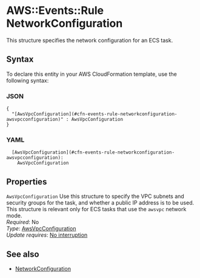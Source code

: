 # AWS::Events::Rule NetworkConfiguration<a name="aws-properties-events-rule-networkconfiguration"></a>

This structure specifies the network configuration for an ECS task\.

## Syntax<a name="aws-properties-events-rule-networkconfiguration-syntax"></a>

To declare this entity in your AWS CloudFormation template, use the following syntax:

### JSON<a name="aws-properties-events-rule-networkconfiguration-syntax.json"></a>

```
{
  "[AwsVpcConfiguration](#cfn-events-rule-networkconfiguration-awsvpcconfiguration)" : AwsVpcConfiguration
}
```

### YAML<a name="aws-properties-events-rule-networkconfiguration-syntax.yaml"></a>

```
  [AwsVpcConfiguration](#cfn-events-rule-networkconfiguration-awsvpcconfiguration): 
    AwsVpcConfiguration
```

## Properties<a name="aws-properties-events-rule-networkconfiguration-properties"></a>

`AwsVpcConfiguration`  <a name="cfn-events-rule-networkconfiguration-awsvpcconfiguration"></a>
Use this structure to specify the VPC subnets and security groups for the task, and whether a public IP address is to be used\. This structure is relevant only for ECS tasks that use the `awsvpc` network mode\.  
*Required*: No  
*Type*: [AwsVpcConfiguration](aws-properties-events-rule-awsvpcconfiguration.md)  
*Update requires*: [No interruption](https://docs.aws.amazon.com/AWSCloudFormation/latest/UserGuide/using-cfn-updating-stacks-update-behaviors.html#update-no-interrupt)

## See also<a name="aws-properties-events-rule-networkconfiguration--seealso"></a>
+ [NetworkConfiguration](https://docs.aws.amazon.com/eventbridge/latest/APIReference/API_NetworkConfiguration.html)